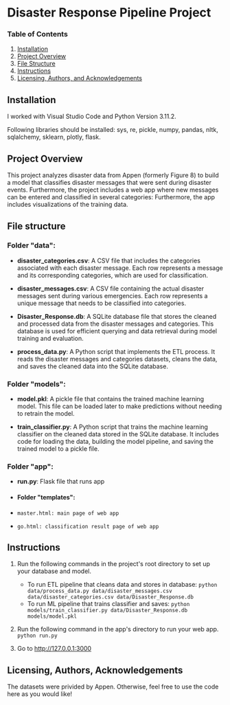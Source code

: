# Disaster Response Pipeline Project

### Table of Contents

1. [Installation](#installation)
2. [Project Overview](#overview)
3. [File Structure](#files)
4. [Instructions](#files)
5. [Licensing, Authors, and Acknowledgements](#licensing)

## Installation <a name="installation"></a>

I worked with Visual Studio Code and Python Version 3.11.2. 

Following libraries should be installed: sys, re, pickle, numpy, pandas, nltk, sqlalchemy, sklearn, plotly, flask.


## Project Overview<a name="overview"></a>

This project analyzes disaster data from Appen (formerly Figure 8) to build a model that classifies disaster messages that were sent during disaster events. Furthermore, the project includes a web app where new messages can be entered and classified in several categories: Furthermore, the app includes visualizations of the training data.

## File structure<a name="files"></a>
### Folder "data":
- **disaster_categories.csv**: A CSV file that includes the categories associated with each disaster message. Each row represents a message and its corresponding categories, which are used for classification.
  
- **disaster_messages.csv**: A CSV file containing the actual disaster messages sent during various emergencies. Each row represents a unique message that needs to be classified into categories.

- **Disaster_Response.db**: A SQLite database file that stores the cleaned and processed data from the disaster messages and categories. This database is used for efficient querying and data retrieval during model training and evaluation.

- **process_data.py**: A Python script that implements the ETL process. It reads the disaster messages and categories datasets, cleans the data, and saves the cleaned data into the SQLite database.

### Folder "models":

- **model.pkl**: A pickle file that contains the trained machine learning model. This file can be loaded later to make predictions without needing to retrain the model.

- **train_classifier.py**: A Python script that trains the machine learning classifier on the cleaned data stored in the SQLite database. It includes code for loading the data, building the model pipeline, and saving the trained model to a pickle file.

  
### Folder "app":
- **run.py**: Flask file that runs app

- #### Folder "templates":
-     master.html: main page of web app
-     go.html: classification result page of web app

## Instructions<a name="instructions"></a>
1. Run the following commands in the project's root directory to set up your database and model.

    - To run ETL pipeline that cleans data and stores in database:
        `python data/process_data.py data/disaster_messages.csv data/disaster_categories.csv data/Disaster_Response.db`
    - To run ML pipeline that trains classifier and saves:
        `python models/train_classifier.py data/Disaster_Response.db models/model.pkl`

2. Run the following command in the app's directory to run your web app.
    `python run.py`

3. Go to http://127.0.0.1:3000


## Licensing, Authors, Acknowledgements<a name="licensing"></a>

The datasets were privided by Appen. Otherwise, feel free to use the code here as you would like! 


